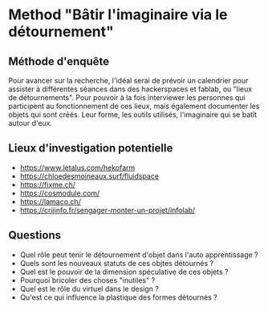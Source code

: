 # Method "Bâtir l'imaginaire via le détournement"

## Méthode d'enquête

Pour avancer sur la recherche, l'idéal serai de prévoir un calendrier pour assister à différentes séances dans des hackerspaces et fablab, ou "lieux de détournements". Pour pouvoir à la fois interviewer les personnes qui participent au fonctionnement de ces lieux, mais également documenter les objets qui sont créés. Leur forme, les outils utilisés, l'imaginaire qui se batît autour d'eux. 

## Lieux d'investigation potentielle

- https://www.letalus.com/hekofarm
- https://chloedesmoineaux.surf/fluidspace
- https://fixme.ch/
- https://cosmodule.com/
- https://lamaco.ch/
- https://crijinfo.fr/sengager-monter-un-projet/infolab/

## Questions

- Quel rôle peut tenir le détournement d'objet dans l'auto apprentissage ?
- Quels sont les nouveaux statuts de ces objtes détournés ?
- Quel est le pouvoir de la dimension spéculative de ces objets ?
- Pourquoi bricoler des choses "inutiles" ?
- Quel est le rôle du virtuel dans le design ?
- Qu'est ce qui influence la plastique des formes détournés ?
